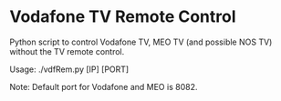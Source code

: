 # Vodafone TV Remote Control
Python script to control Vodafone TV, MEO TV (and possible NOS TV) without the TV remote control.


Usage: ./vdfRem.py [IP] [PORT]

Note: Default port for Vodafone and MEO is 8082.
